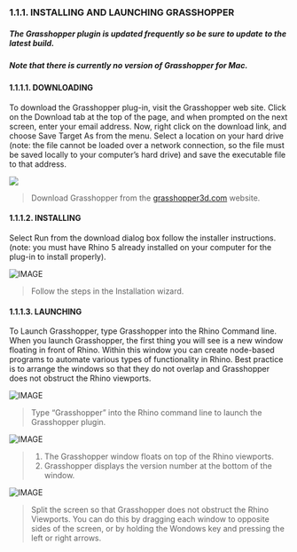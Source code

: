 ### 1.1.1. INSTALLING AND LAUNCHING GRASSHOPPER

##### The Grasshopper plugin is updated frequently so be sure to update to the latest build.
##### Note that there is currently no version of Grasshopper for Mac.


#### 1.1.1.1. DOWNLOADING
To download the Grasshopper plug-in, visit the Grasshopper web site. Click on the Download tab at the top of the page, and when prompted on the next screen, enter your email address. Now, right click on the download link, and choose Save Target As from the menu. Select a location on your hard drive (note: the file cannot be loaded over a network connection, so the file must be saved locally to your computer’s hard drive) and save the executable file to that address.

![](images/1-1-1/1-1-1_001-downloading.png)

>Download Grasshopper from the [grasshopper3d.com](http://grasshopper3d.com) website.


#### 1.1.1.2. INSTALLING
Select Run from the download dialog box follow the installer instructions. (note: you must have Rhino 5 already installed on your computer for the plug-in to install properly).

![IMAGE](images/1-1-1/1-1-1_002-installing.png)
>Follow the steps in the Installation wizard.

#### 1.1.1.3. LAUNCHING
To Launch Grasshopper, type Grasshopper into the Rhino Command line. When you launch Grasshopper, the first thing you will see is a new window floating in front of Rhino. Within this window you can create node-based programs to automate various types of functionality in Rhino. Best practice is to arrange the windows so that they do not overlap and Grasshopper does not obstruct the Rhino viewports.

![IMAGE](images/1-1-1/1-1-1_003-launching-a.png)
>Type “Grasshopper” into the Rhino command line to launch the Grasshopper plugin.


![IMAGE](images/1-1-1/1-1-1_004-launching-b.png)
>1. The Grasshopper window floats on top of the Rhino viewports.
>2. Grasshopper displays the version number at the bottom of the window.

![IMAGE](images/1-1-1/1-1-1_005-launching-c.png)
>Split the screen so that Grasshopper does not obstruct the Rhino Viewports.
You can do this by dragging each window to opposite sides of the screen, or by
holding the Wondows key and pressing the left or right arrows.

